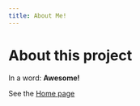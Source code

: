 ```yaml
---
title: About Me!
---
```


# About this project

In a word: **Awesome!**

See the [Home page](/aaravbalsu.github.io/README.md)
